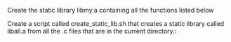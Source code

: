 Create the static library libmy.a containing all the functions listed below

Create a script called create_static_lib.sh that creates a static library called liball.a from all the .c files that are in the current directory.:
